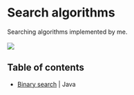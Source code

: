 # Search algorithms
Searching algorithms implemented by me.<br><br>
![](https://img.shields.io/badge/Code-Java-informational?style=flat-square&logo=Java&logoColor=white&color=5194f0)
## Table of contents
- <a href = "https://github.com/xairaven/Algorithms-Data-Structures/tree/main/Algorithms/Search/Binary-Search-Java">Binary search</a> | Java
